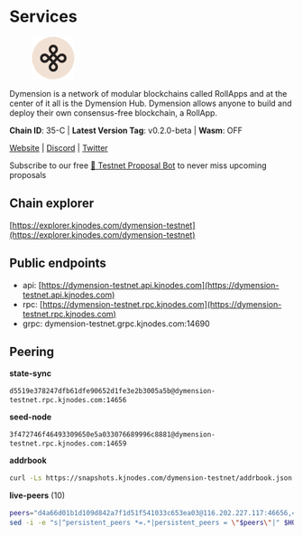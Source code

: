 # Services

<figure><img src="https://raw.githubusercontent.com/kj89/cosmos-images/main/logos/dymension.png" alt=""><figcaption></figcaption></figure>

Dymension is a network of modular blockchains called RollApps  and at the center of it all is the Dymension Hub. Dymension  allows anyone to build and deploy their own consensus-free blockchain, a RollApp.

**Chain ID**: 35-C | **Latest Version Tag**: v0.2.0-beta | **Wasm**: OFF

[Website](https://dymension.xyz/) | [Discord](https://discord.gg/dymension) | [Twitter](https://twitter.com/dymensionXYZ)



Subscribe to our free [🤖 Testnet Proposal Bot](https://t.me/kjnodes_testnet_proposal_bot) to never miss upcoming proposals


## Chain explorer
[https://explorer.kjnodes.com/dymension-testnet](https://explorer.kjnodes.com/dymension-testnet)

## Public endpoints

* api: [https://dymension-testnet.api.kjnodes.com](https://dymension-testnet.api.kjnodes.com)
* rpc: [https://dymension-testnet.rpc.kjnodes.com](https://dymension-testnet.rpc.kjnodes.com)
* grpc: dymension-testnet.grpc.kjnodes.com:14690

## Peering

**state-sync**

```text
d5519e378247dfb61dfe90652d1fe3e2b3005a5b@dymension-testnet.rpc.kjnodes.com:14656
```

**seed-node**

```text
3f472746f46493309650e5a033076689996c8881@dymension-testnet.rpc.kjnodes.com:14659
```

**addrbook**
```bash
curl -Ls https://snapshots.kjnodes.com/dymension-testnet/addrbook.json > $HOME/.dymension/config/addrbook.json
```

**live-peers** (10)
```bash
peers="d4a66d01b1d109d842a7f1d51f541033c653ea03@116.202.227.117:46656,4c23a702f7ba893cb6dc73e2e2c500aa22909dee@159.65.82.47:32656,7fc44e2651006fb2ddb4a56132e738da2845715f@65.108.6.45:61256,d5519e378247dfb61dfe90652d1fe3e2b3005a5b@65.109.68.190:14656,af6787b3273dd60e0f809c7e5e2a2a9fd379045e@195.201.195.61:27656,965694b051742c2da0ea66502dd9bfeea38de265@198.244.228.235:26656,5a0cee849e4a909b42c8b9b2df4a1e737ff2b715@194.233.90.134:26656,c5db84267f7dce8fa249b0d5365d59a7abeb0164@95.217.211.32:46656,e46b42d50947795f681cf9bfd601ae806e7a8d49@188.34.178.190:46656,147a0021cff3c34251adb3ad7194574011fa3192@176.57.189.36:11656"
sed -i -e "s|^persistent_peers *=.*|persistent_peers = \"$peers\"|" $HOME/.dymension/config/config.toml
```
